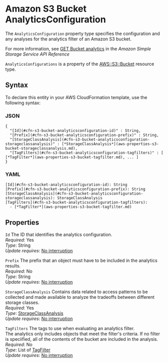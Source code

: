 # Amazon S3 Bucket AnalyticsConfiguration<a name="aws-properties-s3-bucket-analyticsconfiguration"></a>

<a name="aws-properties-s3-bucket-analyticsconfiguration-description"></a>The `AnalyticsConfiguration` property type specifies the configuration and any analyses for the analytics filter of an Amazon S3 bucket\.

For more information, see [GET Bucket analytics](https://docs.aws.amazon.com/AmazonS3/latest/API/RESTBucketGETAnalyticsConfig.html) in the *Amazon Simple Storage Service API Reference*

<a name="aws-properties-s3-bucket-analyticsconfiguration-inheritance"></a> `AnalyticsConfigurations` is a property of the [AWS::S3::Bucket](aws-properties-s3-bucket.md) resource type\. 

## Syntax<a name="aws-properties-s3-bucket-analyticsconfiguration-syntax"></a>

To declare this entity in your AWS CloudFormation template, use the following syntax:

### JSON<a name="aws-properties-s3-bucket-analyticsconfiguration-syntax.json"></a>

```
{
  "[Id](#cfn-s3-bucket-analyticsconfiguration-id)" : String,
  "[Prefix](#cfn-s3-bucket-analyticsconfiguration-prefix)" : String,
  "[StorageClassAnalysis](#cfn-s3-bucket-analyticsconfiguration-storageclassanalysis)" : [*StorageClassAnalysis*](aws-properties-s3-bucket-storageclassanalysis.md),
  "[TagFilters](#cfn-s3-bucket-analyticsconfiguration-tagfilters)" : [ [*TagFilter*](aws-properties-s3-bucket-tagfilter.md), ... ]
}
```

### YAML<a name="aws-properties-s3-bucket-analyticsconfiguration-syntax.yaml"></a>

```
[Id](#cfn-s3-bucket-analyticsconfiguration-id): String
[Prefix](#cfn-s3-bucket-analyticsconfiguration-prefix): String
[StorageClassAnalysis](#cfn-s3-bucket-analyticsconfiguration-storageclassanalysis): StorageClassAnalysis
[TagFilters](#cfn-s3-bucket-analyticsconfiguration-tagfilters): 
  - [*TagFilter*](aws-properties-s3-bucket-tagfilter.md)
```

## Properties<a name="aws-properties-s3-bucket-analyticsconfiguration-properties"></a>

`Id`  <a name="cfn-s3-bucket-analyticsconfiguration-id"></a>
The ID that identifies the analytics configuration\.  
 *Required*: Yes  
 *Type*: String  
 *Update requires*: [No interruption](using-cfn-updating-stacks-update-behaviors.md#update-no-interrupt) 

`Prefix`  <a name="cfn-s3-bucket-analyticsconfiguration-prefix"></a>
The prefix that an object must have to be included in the analytics results\.  
 *Required*: No  
 *Type*: String  
 *Update requires*: [No interruption](using-cfn-updating-stacks-update-behaviors.md#update-no-interrupt) 

`StorageClassAnalysis`  <a name="cfn-s3-bucket-analyticsconfiguration-storageclassanalysis"></a>
Contains data related to access patterns to be collected and made available to analyze the tradeoffs between different storage classes\.  
 *Required*: Yes  
 *Type*: [StorageClassAnalysis](aws-properties-s3-bucket-storageclassanalysis.md)  
 *Update requires*: [No interruption](using-cfn-updating-stacks-update-behaviors.md#update-no-interrupt) 

`TagFilters`  <a name="cfn-s3-bucket-analyticsconfiguration-tagfilters"></a>
The tags to use when evaluating an analytics filter\.  
The analytics only includes objects that meet the filter's criteria\. If no filter is speciified, all of the contents of the bucket are included in the analysis\.  
 *Required*: No  
 *Type*: List of [TagFilter](aws-properties-s3-bucket-tagfilter.md)  
 *Update requires*: [No interruption](using-cfn-updating-stacks-update-behaviors.md#update-no-interrupt) 